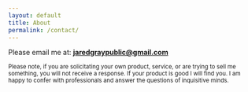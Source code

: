 ```yaml
---
layout: default
title: About
permalink: /contact/
---
```

<style>
input[type=text], select, textarea {
  width: 100%;
  padding: 12px;
  border: 1px solid #ccc; 
  border-radius: 4px; 
  box-sizing: border-box; 
  margin-top: 6px; 
  margin-bottom: 16px; 
  resize: vertical
}
input[type=email], select, textarea {
  width: 100%;
  padding: 12px; 
  border: 1px solid #ccc; 
  border-radius: 4px; 
  box-sizing: border-box;
  margin-top: 6px;
  margin-bottom: 16px; 
  resize: vertical 
}
input[type=submit] {
  background-color: #04AA6D;
  color: white;
  padding: 12px 20px;
  border: none;
  border-radius: 4px;
  cursor: pointer;
}
input[type=submit]:hover {
  background-color: #45a049;
}
.container {
  border-radius: 5px;
  background-color: #f2f2f2;
  padding: 20px;
}
</style>
Please email me at: **jaredgraypublic@gmail.com**
<p><small>
Please note, if you are solicitating your own product, service, or are trying to sell me something, you will not receive a response. If your product is good I will find you. I am happy to confer with professionals and answer the questions of inquisitive minds.
</small></p>

